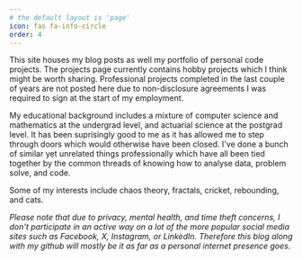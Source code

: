 ```yaml
---
# the default layout is 'page'
icon: fas fa-info-circle
order: 4
---
```


This site houses my blog posts as well my portfolio of personal code projects. The projects page currently contains hobby projects which I think might be worth sharing. Professional projects completed in the last couple of years are not posted here due to non-disclosure agreements I was required to sign at the start of my employment.

My educational background includes a mixture of computer science and mathematics at the undergrad level, and actuarial science at the postgrad level. It has been suprisingly good to me as it has allowed me to step through doors which would otherwise have been closed. I've done a bunch of similar yet unrelated things professionally which have all been tied together by the common threads of knowing how to analyse data, problem solve, and code.

Some of my interests include chaos theory, fractals, cricket, rebounding, and cats.

_Please note that due to privacy, mental health, and time theft concerns, I don't participate in an active way on a lot of the more popular social media sites such as Facebook, X, Instagram, or LinkedIn. Therefore this blog along with my github will mostly be it as far as a personal internet presence goes._ 
